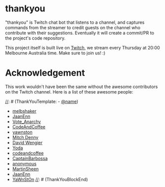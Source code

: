 # thankyou

"thankyou" is Twitch chat bot that listens to a channel, and captures commands from the streamer to credit guests on the channel who contribute with their suggestions. Eventually it will create a commit/PR to the project's code repository.

This project itself is built live on [Twitch](https://twitch.tv/emadashi), we stream every Thursday at 20:00 Melbourne Australia time. Make sure to join us! :)

# Acknowledgement

This work wouldn't have been the same without the awesome contributors on the Twitch channel. Here is a list of these awesome people:

[//]: # (ThankYouBlockStart)
[//]: # (ThankYouTemplate: - [@name](https://twitch.tv/@name))
- [melbshaker](https://twitch.tv/melbshaker)
- [JaanEnn](https://twitch.tv/jaanenn)
- [Vote_Anarchy](https://twitch.tv/vote_anarchy)
- [CodeAndCoffee](https://twitch.tv/codeandcoffee)
- [yawnston](https://github.com/yawnston)
- [Mitch Denny](https://github.com/mitchdenny)
- [David Wengier](https://github.com/davidwengier)
 - [Yoda](https://twitch.tv/Yoda)
 - [codeandcoffee](https://twitch.tv/codeandcoffee)
 - [CaptainBarbossa](https://twitch.tv/CaptainBarbossa)
 - [anonymous](https://twitch.tv/anonymous)
 - [MartinSheen](https://twitch.tv/MartinSheen)
 - [JaanEnn](https://twitch.tv/JaanEnn)
 - [YaWnStOn](https://twitch.tv/YaWnStOn)
[//]: # (ThankYouBlockEnd)
